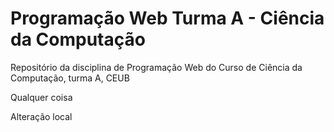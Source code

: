 # Programação Web Turma A - Ciência da Computação
Repositório da disciplina de Programação Web do Curso de Ciência da Computação, turma A, CEUB

Qualquer coisa

Alteração local